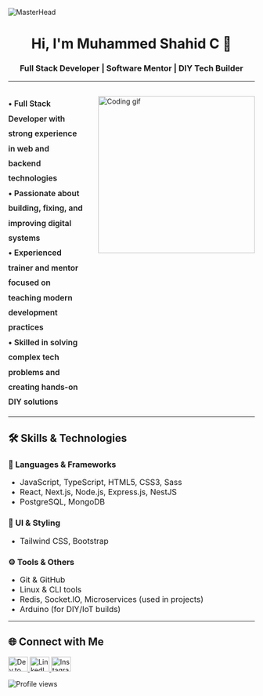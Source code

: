 ![MasterHead](https://mir-s3-cdn-cf.behance.net/project_modules/max_1200/79731568097599.5b50bca477735.jpg)

<h1 align="center">Hi, I'm Muhammed Shahid C 👋</h1>
<h3 align="center">Full Stack Developer | Software Mentor | DIY Tech Builder</h3>

---

<!-- About section layout: text on left, gif on right -->
<div style="display: flex; align-items: flex-start; gap: 30px; margin-top: 30px;">

  <!-- Text on the left -->
  <div style="flex: 1; font-size: 16px; font-weight: 600; line-height: 1.9;">
    • Full Stack Developer with strong experience in web and backend technologies <br>
    • Passionate about building, fixing, and improving digital systems <br>
    • Experienced trainer and mentor focused on teaching modern development practices <br>
    • Skilled in solving complex tech problems and creating hands-on DIY solutions
  </div>

  <!-- Gif on the right -->
  <div>
    <img src="https://media.tenor.com/YZPnGuPeZv8AAAAd/coding.gif" width="320" alt="Coding gif" />
  </div>

</div>

---


## 🛠️ Skills & Technologies

### 🧠 Languages & Frameworks
- <span style="font-size: 16px;">JavaScript, TypeScript, HTML5, CSS3, Sass</span>  
- <span style="font-size: 16px;">React, Next.js, Node.js, Express.js, NestJS</span>  
- <span style="font-size: 16px;">PostgreSQL, MongoDB</span>  

### 🎨 UI & Styling
- <span style="font-size: 16px;">Tailwind CSS, Bootstrap</span>  

### ⚙️ Tools & Others
- <span style="font-size: 16px;">Git & GitHub</span>  
- <span style="font-size: 16px;">Linux & CLI tools</span>  
- <span style="font-size: 16px;">Redis, Socket.IO, Microservices (used in projects)</span>  
- <span style="font-size: 16px;">Arduino (for DIY/IoT builds)</span>  

---

## 🌐 Connect with Me

<p>
  <a href="https://dev.to/shahidcodez" target="_blank">
    <img src="https://raw.githubusercontent.com/rahuldkjain/github-profile-readme-generator/master/src/images/icons/Social/devto.svg" alt="Dev.to" height="30" width="40" />
  </a>
  <a href="https://www.linkedin.com/in/muhammed-shahid-c-9526b2287/" target="_blank">
    <img src="https://raw.githubusercontent.com/rahuldkjain/github-profile-readme-generator/master/src/images/icons/Social/linked-in-alt.svg" alt="LinkedIn" height="30" width="40" />
  </a>
  <a href="https://instagram.com/shahiid.io" target="_blank">
    <img src="https://raw.githubusercontent.com/rahuldkjain/github-profile-readme-generator/master/src/images/icons/Social/instagram.svg" alt="Instagram" height="30" width="40" />
  </a>
</p>

<p align="left">
  <img src="https://komarev.com/ghpvc/?username=shahidii&label=Profile%20views&color=0e75b6&style=flat" alt="Profile views" />
</p>
